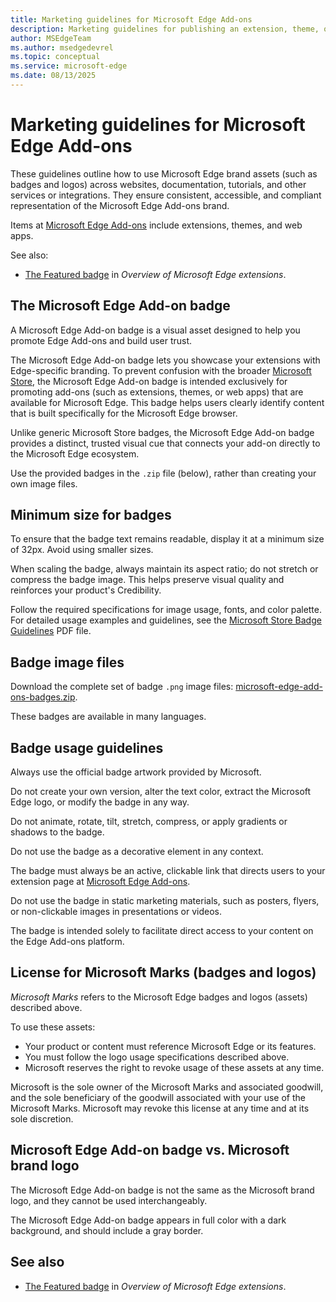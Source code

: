 ```yaml
---
title: Marketing guidelines for Microsoft Edge Add-ons
description: Marketing guidelines for publishing an extension, theme, or web app, such as using badges, at Microsoft Edge Add-ons.
author: MSEdgeTeam
ms.author: msedgedevrel
ms.topic: conceptual
ms.service: microsoft-edge
ms.date: 08/13/2025
---
```

# Marketing guidelines for Microsoft Edge Add-ons
<!-- todo: is this content copied (then modified) from a webpage? which? -->

<!-- todo: global in this article: lexicon:
the Microsoft Edge Add-on badge
the Microsoft Edge add-on badge
the Microsoft Edge add-ons badge
the Microsoft Edge Add-ons badge
the Featured badge
-->

<!-- todo: global in Extensions docs: which?
add-ons (such as extensions, themes, or web apps)
add-ons (such as extensions, themes, or apps)
-->

These guidelines outline how to use Microsoft Edge brand assets (such as badges and logos) across websites, documentation, tutorials, and other services or integrations.<!-- todo: ", especially the [Microsoft Edge Add-ons](https://microsoftedge.microsoft.com/addons/) site"?  is this article specifically for the Microsoft Edge Add-ons site, or other sites as well? -->  They ensure consistent, accessible, and compliant representation of the Microsoft Edge Add-ons brand.

Items at [Microsoft Edge Add-ons](https://microsoftedge.microsoft.com/addons/) include extensions, themes, and web apps.

See also:
* [The Featured badge](../index.md#the-featured-badge) in _Overview of Microsoft Edge extensions_.


<!-- ====================================================================== -->
## The Microsoft Edge Add-on badge
<!-- todo:
is the "Microsoft Edge Add-on(s) badge" the same thing as "the Featured badge"?
mention [The Featured badge](../index.md#the-featured-badge)? -->

<!-- todo: .png -->

A Microsoft Edge Add-on badge is a visual asset designed to help you promote Edge Add-ons and build user trust.

The Microsoft Edge Add-on badge lets you showcase your extensions with Edge-specific branding.  To prevent confusion with the broader [Microsoft Store](https://apps.microsoft.com), the Microsoft Edge Add-on badge is intended exclusively for promoting add-ons (such as extensions, themes, or web apps) that are available for Microsoft Edge.  This badge helps users clearly identify content that is built specifically for the Microsoft Edge browser.

Unlike generic Microsoft Store badges,<!-- todo: .png(s) --> the Microsoft Edge Add-on badge provides a distinct, trusted visual cue that connects your add-on directly to the Microsoft Edge ecosystem.
<!-- todo: which?
generic Microsoft Store badges - what's meant? show
the Microsoft Store logo - show, if relevant here
-->

Use the provided badges in the `.zip` file (below), rather than creating your own image files.


<!-- ====================================================================== -->
## Minimum size for badges

To ensure that the badge text remains readable, display it at a minimum size of 32px.  Avoid using smaller sizes.

When scaling the badge, always maintain its aspect ratio; do not stretch or compress the badge image.  This helps preserve visual quality and reinforces your product's Credibility.<!-- todo: credibility? -->

Follow the required specifications for image usage, fonts, and color palette.  For detailed usage examples and guidelines, see the [Microsoft Store Badge Guidelines](https://github.com/microsoft/MicrosoftEdge-Extensions/blob/main/assets/microsoft-store-badge-guidelines.pdf)<!-- todo: match dest title --> PDF file.


<!-- ====================================================================== -->
## Badge image files
<!-- todo: Featured badge? Microsoft Edge Add-on badge? -->
<!-- todo: mention "logo(s)"? -->

Download the complete set of badge<!-- todo: Microsoft Edge Add-on badge?  Featured badge? --> `.png` image files: [microsoft-edge-add-ons-badges.zip](https://github.com/microsoft/MicrosoftEdge-Extensions/blob/main/assets/microsoft-edge-add-ons-badges.zip).

These badges are available in many languages.


<!-- ====================================================================== -->
## Badge usage guidelines
<!-- todo: what kind of badges?
the Microsoft Edge Add-on badge
the Featured badge
-->

Always use the official badge artwork provided by Microsoft.

Do not create your own version, alter the text color, extract the Microsoft Edge logo, or modify the badge in any way.

Do not animate, rotate, tilt, stretch, compress, or apply gradients or shadows to the badge.

Do not use the badge as a decorative element in any context.

The badge must always be an active, clickable link that directs users to your extension page at [Microsoft Edge Add-ons](https://microsoftedge.microsoft.com/addons/).

Do not use the badge in static marketing materials, such as posters, flyers, or non-clickable images in presentations or videos.

The badge is intended solely to facilitate direct access to your content on the Edge Add-ons platform.


<!-- ====================================================================== -->
## License for Microsoft Marks (badges and logos)

_Microsoft Marks_ refers to the Microsoft Edge badges and logos<!-- todo: strike "and logos?"  this article is not at all about how to use a logo --> (assets) described above.

To use these assets:
* Your product or content must reference Microsoft Edge or its features.
* You must follow the logo<!-- todo: "badge"?  this article is not at all about how to use a logo --> usage specifications described above.
* Microsoft reserves the right to revoke usage of these assets at any time.

Microsoft is the sole owner of the Microsoft Marks and associated goodwill, and the sole beneficiary of the goodwill associated with your use of the Microsoft Marks.  Microsoft may revoke this license at any time and at its sole discretion.


<!-- ====================================================================== -->
## Microsoft Edge Add-on badge vs. Microsoft brand logo

The Microsoft Edge Add-on badge<!-- todo: the Featured badge? --><!-- todo: .png --> is not the same as the Microsoft brand logo,<!-- todo: .png --> and they cannot be used interchangeably.

The Microsoft Edge Add-on badge appears in full color with a dark background, and should<!-- todo: must?  these are guidelines --> include a gray border.<!-- todo: does Dev have to add gray border, or do the provided .pngs include a gray border? -->


<!-- ====================================================================== -->
## See also

* [The Featured badge](../index.md#the-featured-badge) in _Overview of Microsoft Edge extensions_.
